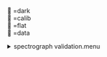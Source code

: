 &#x1F4D9; =dark  
                &#x1F4D5; =calib  
                &#x1F4D8; =flat  
                &#x1F4D7; =data <details><summary>spectrograph validation.menu</summary><blockquote><pre><details><summary>spectragraph_validation.cbk</summary><blockquote><pre><details><summary>1079_13wave_1beam_16sums_1rep_BOTH.rcp</summary><blockquote><pre>data	rcam	both	1079.14	16
data	rcam	both	1079.25	16
data	rcam	both	1079.36	16
data	rcam	both	1079.47	16
data	rcam	both	1079.58	16
data	rcam	both	1079.69	16
data	rcam	both	1079.80	16
data	rcam	both	1079.91	16
data	rcam	both	1080.02	16
data	rcam	both	1080.13	16
data	rcam	both	1080.24	16
data	rcam	both	1080.35	16
data	rcam	both	1080.46	16
 Integration:1.17 minutes.  Hardware:0.00 minutes. total:1.17 minutes  </pre></blockquote></details> Integration:1.17 minutes.  Hardware:0.00 minutes. total:1.17 minutes  </pre></blockquote></details></pre></blockquote></details>